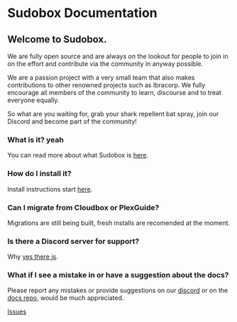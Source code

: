 # Sudobox Documentation

## Welcome to Sudobox.

We are fully open source and are always on the lookout for people to join in on the effort and contribute via the community in anyway possible.

We are a passion project with a very small team that also makes contributions to other renowned projects such as Ibracorp. We fully encourage all members of the community to learn, discourse and to treat everyone equally.

So what are you waiting for, grab your shark repellent bat spray, join our Discord and become part of the community!

### What is it? yeah

You can read more about what Sudobox is [here](https://sudobox.io).

### How do I install it?

Install instructions start [here](get-started/installation/installer.md).

### Can I migrate from Cloudbox or PlexGuide?

Migrations are still being built, fresh installs are recomended at the moment.

### Is there a Discord server for support?

Why [yes there is](https://discord.gg/JHUfBunU).

### What if I see a mistake in or have a suggestion about the docs?

Please report any mistakes or provide suggestions on our [discord](https://discord.gg/JHUfBunU) or on the [docs repo](https://github.com/sudobox-io/sb-documentation), would be much appreciated.

[Issues](https://github.com/sudobox-io/sb-documentation/issues)
